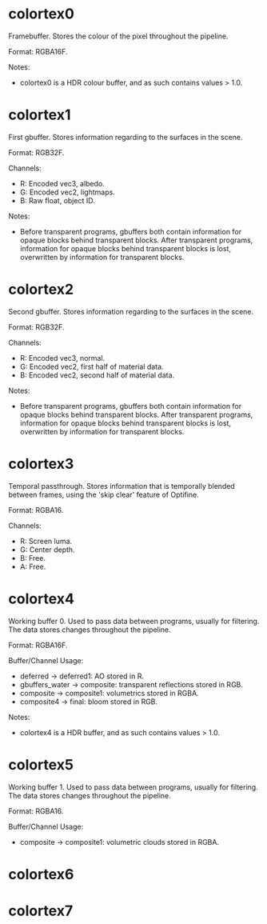 # colortex0
Framebuffer. Stores the colour of the pixel throughout the pipeline.

Format: RGBA16F.

Notes:
* colortex0 is a HDR colour buffer, and as such contains values > 1.0.

# colortex1
First gbuffer. Stores information regarding to the surfaces in the scene.

Format: RGB32F.

Channels:
* R: Encoded vec3, albedo.
* G: Encoded vec2, lightmaps.
* B: Raw float, object ID.

Notes:
* Before transparent programs, gbuffers both contain information for opaque blocks behind transparent blocks. After transparent programs, information for opaque blocks behind transparent blocks is lost, overwritten by information for transparent blocks.

# colortex2
Second gbuffer. Stores information regarding to the surfaces in the scene.

Format: RGB32F.

Channels:
* R: Encoded vec3, normal.
* G: Encoded vec2, first half of material data.
* B: Encoded vec2, second half of material data.

Notes:
* Before transparent programs, gbuffers both contain information for opaque blocks behind transparent blocks. After transparent programs, information for opaque blocks behind transparent blocks is lost, overwritten by information for transparent blocks.

# colortex3
Temporal passthrough. Stores information that is temporally blended between frames, using the 'skip clear' feature of Optifine.

Format: RGBA16.

Channels:
* R: Screen luma.
* G: Center depth.
* B: Free.
* A: Free.

# colortex4
Working buffer 0. Used to pass data between programs, usually for filtering. The data stores changes throughout the pipeline.

Format: RGBA16F.

Buffer/Channel Usage:
* deferred -> deferred1: AO stored in R.
* gbuffers_water -> composite: transparent reflections stored in RGB.
* composite -> composite1: volumetrics stored in RGBA.
* composite4 -> final: bloom stored in RGB.

Notes:
* colortex4 is a HDR buffer, and as such contains values > 1.0.

# colortex5
Working buffer 1. Used to pass data between programs, usually for filtering. The data stores changes throughout the pipeline.

Format: RGBA16.

Buffer/Channel Usage:
* composite -> composite1: volumetric clouds stored in RGBA.

# colortex6

# colortex7
